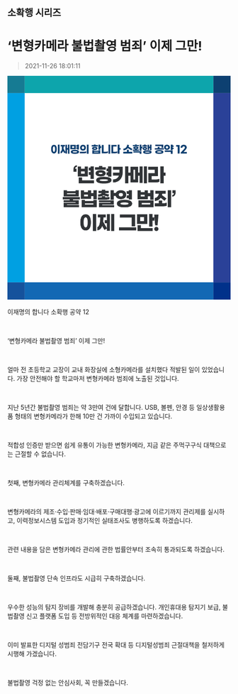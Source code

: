 ## 소확행 시리즈
# ‘변형카메라 불법촬영 범죄’ 이제 그만!
> 2021-11-26 18:01:11

![‘변형카메라 불법촬영 범죄’ 이제 그만!](013.png)

이재명의 합니다 소확행 공약 12

​

‘변형카메라 불법촬영 범죄’ 이제 그만!

​

얼마 전 초등학교 교장이 교내 화장실에 소형카메라를 설치했다 적발된 일이 있었습니다. 가장 안전해야 할 학교마저 변형카메라 범죄에 노출된 것입니다.

​

지난 5년간 불법촬영 범죄는 약 3만여 건에 달합니다. USB, 볼펜, 안경 등 일상생활용품 형태의 변형카메라가 한해 10만 건 가까이 수입되고 있습니다.

​

적합성 인증만 받으면 쉽게 유통이 가능한 변형카메라, 지금 같은 주먹구구식 대책으로는 근절할 수 없습니다.

​

첫째, 변형카메라 관리체계를 구축하겠습니다.

​

변형카메라의 제조·수입·판매·임대·배포·구매대행·광고에 이르기까지 관리제를 실시하고, 이력정보시스템 도입과 정기적인 실태조사도 병행하도록 하겠습니다.

​

관련 내용을 담은 변형카메라 관리에 관한 법률안부터 조속히 통과되도록 하겠습니다.

​

둘째, 불법촬영 단속 인프라도 시급히 구축하겠습니다.

​

우수한 성능의 탐지 장비를 개발해 충분히 공급하겠습니다. 개인휴대용 탐지기 보급, 불법촬영 신고 플랫폼 도입 등 전방위적인 대응 체계를 마련하겠습니다.

​

이미 발표한 디지털 성범죄 전담기구 전국 확대 등 디지털성범죄 근절대책을 철저하게 시행해 가겠습니다.

​

불법촬영 걱정 없는 안심사회, 꼭 만들겠습니다.